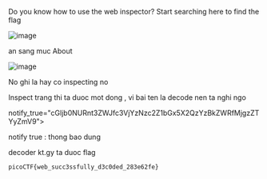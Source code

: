 Do you know how to use the web inspector?
Start searching here to find the flag

![image](https://github.com/yeuubonn2k4/Pico/assets/161863346/d4932adc-d35a-4b39-92d4-69600c36cf28)

an sang muc About 

![image](https://github.com/yeuubonn2k4/Pico/assets/161863346/b70eadc1-5f14-48d5-bd57-2994520cc614)

No ghi la hay co inspecting no

Inspect trang thi ta duoc mot dong , vi bai ten la decode nen ta nghi ngo

notify_true="cGljb0NURnt3ZWJfc3VjYzNzc2Z1bGx5X2QzYzBkZWRfMjgzZTYyZmV9">

notify true : thong bao dung

decoder kt.gy ta duoc flag

`
picoCTF{web_succ3ssfully_d3c0ded_283e62fe}
`
